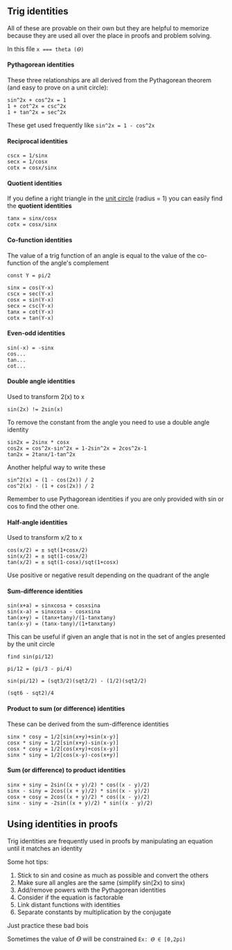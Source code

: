 ## Trig identities

All of these are provable on their own but they are helpful to memorize because
they are used all over the place in proofs and problem solving.

In this file `x === theta (𝛳)`

#### Pythagorean identities

These three relationships are all derived from the Pythagorean theorem (and easy to prove on a unit circle):

```
sin^2x + cos^2x = 1
1 + cot^2x = csc^2x
1 + tan^2x = sec^2x
```

These get used frequently like `sin^2x = 1 - cos^2x`

#### Reciprocal identities

```
cscx = 1/sinx
secx = 1/cosx
cotx = cosx/sinx
```

#### Quotient identities

If you define a right triangle in the [unit circle](./unit-circle.md) (radius = 1)
you can easily find the **quotient identities**

```
tanx = sinx/cosx
cotx = cosx/sinx
```

#### Co-function identities

The value of a trig function of an angle is equal to the value of the co-function
of the angle's complement

```
const Y = pi/2

sinx = cos(Y-x)
cscx = sec(Y-x)
cosx = sin(Y-x)
secx = csc(Y-x)
tanx = cot(Y-x)
cotx = tan(Y-x)
```

#### Even-odd identities

```
sin(-x) = -sinx
cos...
tan...
cot...
```

#### Double angle identities

Used to transform 2(x) to x

`sin(2x) != 2sin(x)`

To remove the constant from the angle you need to use a double angle identity

```
sin2x = 2sinx * cosx
cos2x = cos^2x-sin^2x = 1-2sin^2x = 2cos^2x-1
tan2x = 2tanx/1-tan^2x
```

Another helpful way to write these

```
sin^2(x) = (1 - cos(2x)) / 2
cos^2(x) - (1 + cos(2x)) / 2
```

Remember to use Pythagorean identities if you are only provided with sin or cos
to find the other one.

#### Half-angle identities

Used to transform x/2 to x

```
cos(x/2) = ± sqt(1+cosx/2)
sin(x/2) = ± sqt(1-cosx/2)
tan(x/2) = ± sqt(1-cosx)/sqt(1+cosx)
```

Use positive or negative result depending on the quadrant of the angle

#### Sum-difference identities

```
sin(x+a) = sinxcosa + cosxsina
sin(x-a) = sinxcosa - cosxsina
tan(x+y) = (tanx+tany)/(1-tanxtany)
tan(x-y) = (tanx-tany)/(1+tanxtany)
```

This can be useful if given an angle that is not in the set of angles presented by the unit circle

```
find sin(pi/12)

pi/12 = (pi/3 - pi/4)

sin(pi/12) = (sqt3/2)(sqt2/2) - (1/2)(sqt2/2)

(sqt6 - sqt2)/4
```

#### Product to sum (or difference) identities

These can be derived from the sum-difference identities

```
sinx * cosy = 1/2[sin(x+y)+sin(x-y)]
cosx * siny = 1/2[sin(x+y)-sin(x-y)]
cosx * cosy = 1/2[cos(x+y)+cos(x-y)]
sinx * siny = 1/2[cos(x-y)-cos(x+y)]
```

#### Sum (or difference) to product identities

```
sinx + siny = 2sin((x + y)/2) * cos((x - y)/2)
sinx - siny = 2cos((x + y)/2) * sin((x - y)/2)
cosx + cosy = 2cos((x + y)/2) * cos((x - y)/2)
sinx - siny = -2sin((x + y)/2) * sin((x - y)/2)
```

## Using identities in proofs

Trig identities are frequently used in proofs by manipulating an equation until it matches an identity

Some hot tips:

1. Stick to sin and cosine as much as possible and convert the others
2. Make sure all angles are the same (simplify sin(2x) to sinx)
3. Add/remove powers with the Pythagorean identities
4. Consider if the equation is factorable
5. Link distant functions with identities
6. Separate constants by multiplication by the conjugate

Just practice these bad bois

Sometimes the value of 𝛳 will be constrained `Ex: 𝛳 ∈ [0,2pi)`
